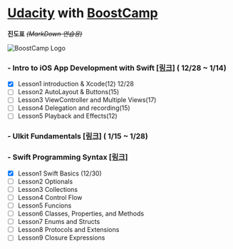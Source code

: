 # [Udacity](https://www.udacity.com) with [BoostCamp](http://boostcamp.connect.or.kr)
 **진도표**  ~~*(MarkDown 연습용)*~~


![BoostCamp Logo](https://github.com/newinh/Udacity/blob/master/bc_img.png)

### - Intro to iOS App Development with Swift [[링크]](https://www.udacity.com/course/intro-to-ios-app-development-with-swift--ud585) ( 12/28 ~ 1/14)

 - [x] Lesson1 introduction & Xcode(12) 12/28 
 - [ ] Lesson2 AutoLayout & Buttons(15)
 - [ ] Lesson3 ViewController and Multiple Views(17)
 - [ ] Lesson4 Delegation and recording(15) 
 - [ ] Lesson5 Playback and Effects(12)

### - UIkit Fundamentals [[링크]](https://www.udacity.com/course/uikit-fundamentals--ud788) ( 1/15 ~ 1/28)

### - Swift Programming Syntax [[링크]](https://www.udacity.com/course/learn-swift-programming-syntax--ud902)

 - [x] Lesson1 Swift Basics (12/30)
 - [ ] Lesson2 Optionals
 - [ ] Lesson3 Collections
 - [ ] Lesson4 Control Flow
 - [ ] Lesson5 Funcions
 - [ ] Lesson6 Classes, Properties, and Methods
 - [ ] Lesson7 Enums and Structs
 - [ ] Lesson8 Protocols and Extensions
 - [ ] Lesson9 Closure Expressions

